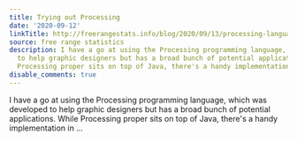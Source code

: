```yaml
---
title: Trying out Processing
date: '2020-09-12'
linkTitle: http://freerangestats.info/blog/2020/09/13/processing-language
source: free range statistics
description: I have a go at using the Processing programming language, which was developed
  to help graphic designers but has a broad bunch of potential applications. While
  Processing proper sits on top of Java, there's a handy implementation in ...
disable_comments: true
---
```

I have a go at using the Processing programming language, which was developed to help graphic designers but has a broad bunch of potential applications. While Processing proper sits on top of Java, there's a handy implementation in ...